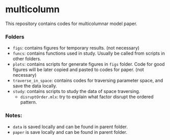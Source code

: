 # multicolumn
This repository contains codes for multicolumnar model paper.

### Folders
- `figs`: contains figures for temporary results. (not necessary)
- `funcs`: contains functions used in study. Usually be called from scripts in other folders.
- `plots`: contains scripts for generate figures in `figs` folder. Code for good figures will be later copied and pasted to codes for paper. (not necessary)
- `traverse_in_space`: contains codes for traversing parameter space, and save the data locally.
- `study`: contains scripts to study the data of space traversing. 
    - `disruptOrder.mlx`: try to explain what factor disrupt the ordered pattern.

### Notes:
- `data` is saved locally and can be found in parent folder.
- `paper` is save locally and can be found in parent folder.
